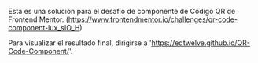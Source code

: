 Esta es una solución para el desafío de componente de Código QR de Frontend Mentor. (https://www.frontendmentor.io/challenges/qr-code-component-iux_sIO_H)

Para visualizar el resultado final, dirigirse a 'https://edtwelve.github.io/QR-Code-Component/'.
